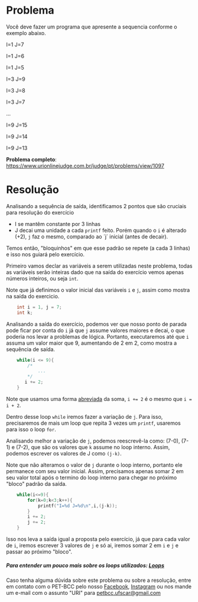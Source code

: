 # Problema

Você deve fazer um programa que apresente a sequencia conforme o exemplo abaixo.

I=1 J=7

I=1 J=6

I=1 J=5

I=3 J=9

I=3 J=8

I=3 J=7

...

I=9 J=15

I=9 J=14

I=9 J=13


**Problema completo**: https://www.urionlinejudge.com.br/judge/pt/problems/view/1097

# Resolução

Analisando a sequência de saída, identificamos 2 pontos que são cruciais para resolução do exercício

* I se mantêm constante por 3 linhas 
* J decai uma unidade a cada `printf` feito. Porém quando o `i` é alterado (+2), `j` faz o mesmo, comparado ao ´j´ inicial (antes de decair).   

Temos então, "bloquinhos" em que esse padrão se repete (a cada 3 linhas) e isso nos guiará pelo exercício.  

Primeiro vamos declar as variáveis a serem utilizadas neste problema, todas as variáveis serão inteiras dado que na saída do exercício vemos apenas números inteiros, ou seja `int`. 

Note que já definimos o valor inicial das variáveis `i` e `j`, assim como mostra na saída do exercicio.

```c
    int i = 1, j = 7;
    int k;
``` 

Analisando a saída do exercício, podemos ver que nosso ponto de parada pode ficar por conta do `i` já que `j` assume valores maiores e decai, o que poderia nos levar a problemas de lógica. Portanto, executaremos até que `i` assuma um valor maior que 9, aumentando de 2 em 2, como mostra a sequência de saída.

```c
    while(i <= 9){
        /*
            ...
        */
       i += 2;
    }
```


Note que usamos uma forma [abreviada](https://pt.wikibooks.org/wiki/Programar_em_C/Opera%C3%A7%C3%B5es_matem%C3%A1ticas_(B%C3%A1sico)) da soma, `i += 2` é o mesmo que `i = i + 2`.

Dentro desse loop `while` iremos fazer a variação de `j`. Para isso, precisaremos de mais um loop que repita 3 vezes um `printf`, usaremos para isso o loop `for`.

Analisando melhor a variação de `j`, podemos reescrevê-la como: (7-0), (7-1) e (7-2), que são os valores que `k` assume no loop interno. Assim, podemos escrever os valores de J como `(j-k)`.  

Note que não alteramos o valor de `j` durante o loop interno, portanto ele permanece com seu valor inicial. Assim, precisamos apenas somar 2 em seu valor total após o termino do loop interno para chegar no próximo "bloco" padrão da saída. 

```c
    while(i<=9){
        for(k=0;k<3;k++){
            printf("I=%d J=%d\n",i,(j-k));
        }
        i += 2;
        j += 2;
    }
```

Isso nos leva a saída igual a proposta pelo exercício, já que para cada valor de `i`, iremos escrever 3 valores de `j` e só ai, iremos somar 2 em `i` e `j` e passar ao próximo "bloco".



##### Para entender um pouco mais sobre os loops utilizados: [Loops](https://blog.masterdaweb.com/programacao-1/linguagem-c/loop-for-while-e-do-while-em-linguagem-c/)

Caso tenha alguma dúvida sobre este problema ou sobre a resolução, entre em contato com o PET-BCC pelo nosso
[Facebook](https://www.facebook.com/petbcc/),
[Instagram](https://www.instagram.com/petbcc.ufscar/)
ou nos mande um e-mail com o assunto "URI" para  petbcc.ufscar@gmail.com